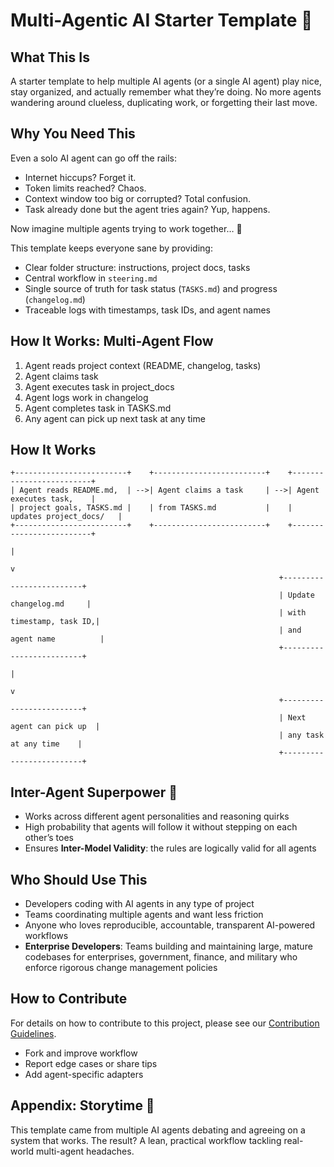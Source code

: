 # Multi-Agentic AI Starter Template 🚀

## What This Is
A starter template to help multiple AI agents (or a single AI agent) play nice, stay organized, and actually remember what they’re doing. No more agents wandering around clueless, duplicating work, or forgetting their last move.

## Why You Need This
Even a solo AI agent can go off the rails:

- Internet hiccups? Forget it.  
- Token limits reached? Chaos.  
- Context window too big or corrupted? Total confusion.  
- Task already done but the agent tries again? Yup, happens.  

Now imagine multiple agents trying to work together… 🤯

This template keeps everyone sane by providing:

- Clear folder structure: instructions, project docs, tasks  
- Central workflow in `steering.md`  
- Single source of truth for task status (`TASKS.md`) and progress (`changelog.md`)  
- Traceable logs with timestamps, task IDs, and agent names  

## How It Works: Multi-Agent Flow
1. Agent reads project context (README, changelog, tasks)
2. Agent claims task
3. Agent executes task in project_docs
4. Agent logs work in changelog
5. Agent completes task in TASKS.md
6. Any agent can pick up next task at any time

## How It Works

```text
+-------------------------+    +-------------------------+    +-------------------------+
| Agent reads README.md,  | -->| Agent claims a task     | -->| Agent executes task,    |
| project goals, TASKS.md |    | from TASKS.md           |    | updates project_docs/   |
+-------------------------+    +-------------------------+    +-------------------------+
                                                                       |
                                                                       v
                                                            +-------------------------+
                                                            | Update changelog.md     |
                                                            | with timestamp, task ID,|
                                                            | and agent name          |
                                                            +-------------------------+
                                                                       |
                                                                       v
                                                            +-------------------------+
                                                            | Next agent can pick up  |
                                                            | any task at any time    |
                                                            +-------------------------+

```

## Inter-Agent Superpower 💪
- Works across different agent personalities and reasoning quirks  
- High probability that agents will follow it without stepping on each other’s toes  
- Ensures **Inter-Model Validity**: the rules are logically valid for all agents  

## Who Should Use This
- Developers coding with AI agents in any type of project
- Teams coordinating multiple agents and want less friction
- Anyone who loves reproducible, accountable, transparent AI-powered workflows
- **Enterprise Developers**: Teams building and maintaining large, mature codebases for enterprises, government, finance, and military who enforce rigorous change management policies  

## How to Contribute
For details on how to contribute to this project, please see our [Contribution Guidelines](CONTRIBUTING.md).

- Fork and improve workflow
- Report edge cases or share tips
- Add agent-specific adapters  

## Appendix: Storytime 📖
This template came from multiple AI agents debating and agreeing on a system that works. The result? A lean, practical workflow tackling real-world multi-agent headaches.

